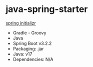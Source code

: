 # java-spring-starter
[spring initializr](https://start.spring.io/#!type=gradle-project&language=java&platformVersion=3.2.2&packaging=jar&jvmVersion=17&groupId=com.ifx-study-group&artifactId=java-spring-starter&name=java-spring-starter&description=Demo%20project%20for%20Spring%20Boot&packageName=com.ifx-study-group.java-spring-starter)

- Gradle - Groovy
- Java
- Spring Boot v3.2.2
- Packaging: .jar
- Java: v17
- Dependencies: N/A